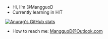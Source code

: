 - Hi, I’m @MangguoD
- Currently learning in HIT
  
[![Anurag's GitHub stats](https://github-readme-stats.vercel.app/api?username=MangguoD)](https://github.com/anuraghazra/github-readme-stats)

- How to reach me: MangguoD@Outlook.com
<!---
MangguoD/MangguoD is a ✨ special ✨ repository because its `README.md` (this file) appears on your GitHub profile.
You can click the Preview link to take a look at your changes.
--->
